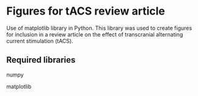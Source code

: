 # Figures for tACS review article
Use of matplotlib library in Python. This library was used to create figures for inclusion in a review article on the effect of transcranial alternating current stimulation (tACS). 


## Required libraries

numpy

matplotlib
